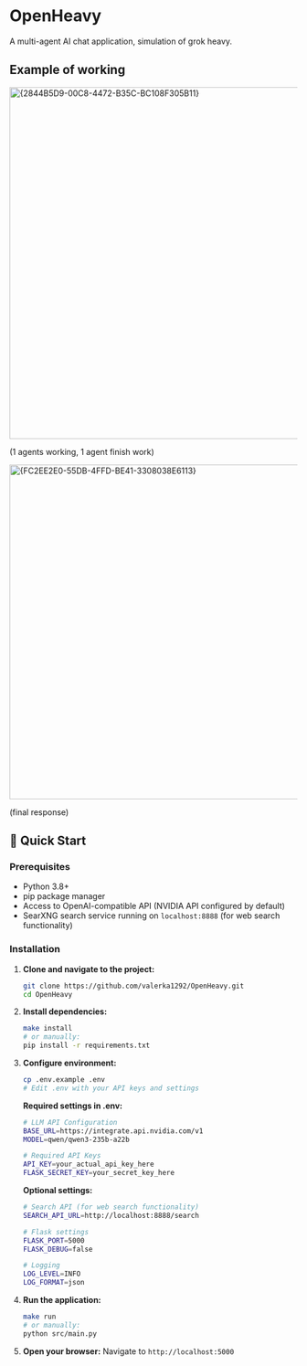# OpenHeavy

A multi-agent AI chat application, simulation of grok heavy.

## Example of working

<img width="953" height="616" alt="{2844B5D9-00C8-4472-B35C-BC108F305B11}" src="https://github.com/user-attachments/assets/4e0788b7-6101-4d7b-b65e-fe5d7af7b917" /> 

(1 agents working, 1 agent finish work)

<img width="1030" height="586" alt="{FC2EE2E0-55DB-4FFD-BE41-3308038E6113}" src="https://github.com/user-attachments/assets/31b2de07-71ac-4efd-b3b5-860cf3886648" /> 

(final response)



## 🚀 Quick Start

### Prerequisites

- Python 3.8+
- pip package manager
- Access to OpenAI-compatible API (NVIDIA API configured by default)
- SearXNG search service running on `localhost:8888` (for web search functionality)

### Installation

1. **Clone and navigate to the project:**
   ```bash
   git clone https://github.com/valerka1292/OpenHeavy.git
   cd OpenHeavy
   ```


2. **Install dependencies:**
   ```bash
   make install
   # or manually:
   pip install -r requirements.txt
   ```

3. **Configure environment:**
   ```bash
   cp .env.example .env
   # Edit .env with your API keys and settings
   ```
   
   **Required settings in .env:**
   ```bash
   # LLM API Configuration
   BASE_URL=https://integrate.api.nvidia.com/v1
   MODEL=qwen/qwen3-235b-a22b
   
   # Required API Keys
   API_KEY=your_actual_api_key_here
   FLASK_SECRET_KEY=your_secret_key_here
   ```
   
   **Optional settings:**
   ```bash
   # Search API (for web search functionality)
   SEARCH_API_URL=http://localhost:8888/search
   
   # Flask settings
   FLASK_PORT=5000
   FLASK_DEBUG=false
   
   # Logging
   LOG_LEVEL=INFO
   LOG_FORMAT=json
   ```

4. **Run the application:**
   ```bash
   make run
   # or manually:
   python src/main.py
   ```

5. **Open your browser:**
   Navigate to `http://localhost:5000`
